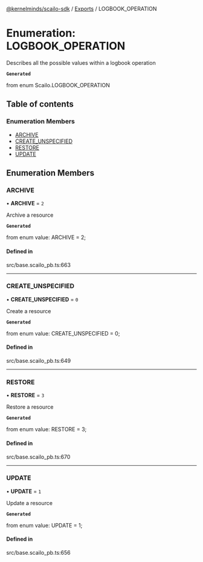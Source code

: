 [@kernelminds/scailo-sdk](../README.md) / [Exports](../modules.md) / LOGBOOK\_OPERATION

# Enumeration: LOGBOOK\_OPERATION

Describes all the possible values within a logbook operation

**`Generated`**

from enum Scailo.LOGBOOK_OPERATION

## Table of contents

### Enumeration Members

- [ARCHIVE](LOGBOOK_OPERATION.md#archive)
- [CREATE\_UNSPECIFIED](LOGBOOK_OPERATION.md#create_unspecified)
- [RESTORE](LOGBOOK_OPERATION.md#restore)
- [UPDATE](LOGBOOK_OPERATION.md#update)

## Enumeration Members

### ARCHIVE

• **ARCHIVE** = ``2``

Archive a resource

**`Generated`**

from enum value: ARCHIVE = 2;

#### Defined in

src/base.scailo_pb.ts:663

___

### CREATE\_UNSPECIFIED

• **CREATE\_UNSPECIFIED** = ``0``

Create a resource

**`Generated`**

from enum value: CREATE_UNSPECIFIED = 0;

#### Defined in

src/base.scailo_pb.ts:649

___

### RESTORE

• **RESTORE** = ``3``

Restore a resource

**`Generated`**

from enum value: RESTORE = 3;

#### Defined in

src/base.scailo_pb.ts:670

___

### UPDATE

• **UPDATE** = ``1``

Update a resource

**`Generated`**

from enum value: UPDATE = 1;

#### Defined in

src/base.scailo_pb.ts:656
